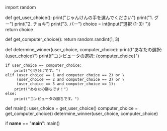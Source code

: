 import random

def get_user_choice():
    print("じゃんけんの手を選んでください")
    print("1. グー")
    print("2. チョキ")
    print("3. パー")
    choice = int(input("選択 (1-3): "))
    return choice

def get_computer_choice():
    return random.randint(1, 3)

def determine_winner(user_choice, computer_choice):
    print(f"あなたの選択: {user_choice}")
    print(f"コンピュータの選択: {computer_choice}")

    if user_choice == computer_choice:
        print("引き分けです。")
    elif (user_choice == 1 and computer_choice == 2) or \
         (user_choice == 2 and computer_choice == 3) or \
         (user_choice == 3 and computer_choice == 1):
        print("あなたの勝ちです！")
    else:
        print("コンピュータの勝ちです。")

def main():
    user_choice = get_user_choice()
    computer_choice = get_computer_choice()
    determine_winner(user_choice, computer_choice)

if __name__ == "__main__":
    main()
